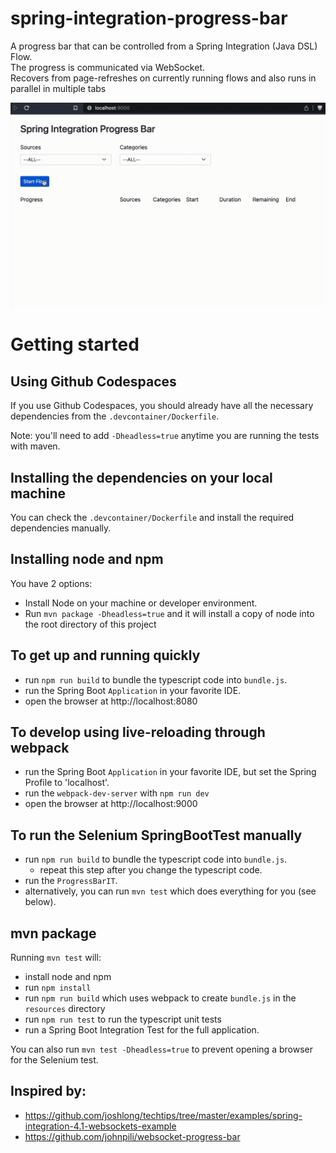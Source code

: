 # spring-integration-progress-bar
A progress bar that can be controlled from a Spring Integration (Java DSL) Flow.  
The progress is communicated via WebSocket.  
Recovers from page-refreshes on currently running flows and also runs in parallel in multiple tabs

![progress-bar.gif](progress-bar.gif)

# Getting started

## Using Github Codespaces
If you use Github Codespaces, you should already have all the necessary dependencies from the `.devcontainer/Dockerfile`.

Note: you'll need to add `-Dheadless=true` anytime you are running the tests with maven.

## Installing the dependencies on your local machine
You can check the `.devcontainer/Dockerfile` and install the required dependencies manually.

## Installing node and npm
You have 2 options:
- Install Node on your machine or developer environment.
- Run `mvn package -Dheadless=true` and it will install a copy of node into the root directory of this project

## To get up and running quickly
- run `npm run build` to bundle the typescript code into `bundle.js`.
- run the Spring Boot `Application` in your favorite IDE.
- open the browser at http://localhost:8080

## To develop using live-reloading through webpack
- run the Spring Boot `Application` in your favorite IDE, but set the Spring Profile to 'localhost'.
- run the `webpack-dev-server` with `npm run dev`
- open the browser at http://localhost:9000

## To run the Selenium SpringBootTest manually
- run `npm run build` to bundle the typescript code into `bundle.js`.
  - repeat this step after you change the typescript code. 
- run the `ProgressBarIT`.
- alternatively, you can run `mvn test` which does everything for you (see below).

## mvn package
Running `mvn test` will:
- install node and npm
- run `npm install`
- run `npm run build` which uses webpack to create `bundle.js` in the `resources` directory
- run `npm run test` to run the typescript unit tests
- run a Spring Boot Integration Test for the full application.

You can also run `mvn test -Dheadless=true` to prevent opening a browser for the Selenium test.

## Inspired by:
* https://github.com/joshlong/techtips/tree/master/examples/spring-integration-4.1-websockets-example
* https://github.com/johnpili/websocket-progress-bar
